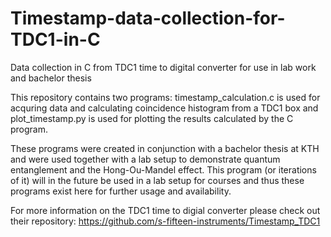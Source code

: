 # Timestamp-data-collection-for-TDC1-in-C
Data collection in C from TDC1 time to digital converter for use in lab work and bachelor thesis

This repository contains two programs: timestamp_calculation.c is used for acquring data and calculating coincidence histogram from a TDC1 box and plot_timestamp.py is used for plotting the results calculated by the C program. 

These programs were created in conjunction with a bachelor thesis at KTH and were used together with a lab setup to demonstrate quantum entanglement and the Hong-Ou-Mandel effect. This program (or iterations of it) will in the future be used in a lab setup for courses and thus these programs exist here for further usage and availability.

For more information on the TDC1 time to digial converter please check out their repository: https://github.com/s-fifteen-instruments/Timestamp_TDC1
